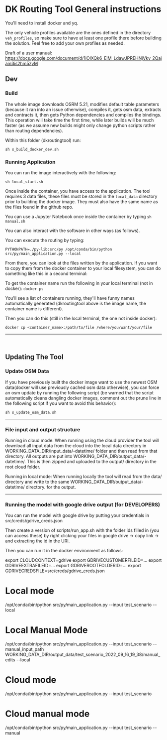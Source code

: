 
# DK Routing Tool General instructions

You'll need to install docker and yq.

The only vehicle profiles available are the ones defined in the directory `veh_profiles`, so make sure to have at least one profile there before building the solution. Feel free to add your own profiles as needed.

Draft of a user manual: https://docs.google.com/document/d/1iOlXQk6_ElM_LdawJPREHNjVkv_2Qajam3is2hm5zyM

## Dev

### Build
The whole image downloads OSRM 5.21, modifies default table parameters (because it ran into an issue otherwise),
compiles it, gets osm data, extracts and contracts it, then gets Python dependencies and compiles the bindings. This operation will take time the first time, while later builds will be much faster (as we assume new builds might only change python scripts rather than routing dependencies).

Within this folder (dkroutingtool) run:

`sh s_build_docker_dev.sh`


### Running Application
You can run the image interactively with the following:

`sh local_start.sh`

Once inside the container,  you have access to the application. The tool requires 3 data files, these files must be stored in the `local_data` directory prior to building the docker image. They must also have the same name as the files found in the github repo.

You can use a Jupyter Notebook once inside the container by typing
`sh manual.sh`

You can also interact with the software in other ways (as follows).

You can execute the routing by typing:

`PYTHONPATH=./py-lib:src/py /opt/conda/bin/python src/py/main_application.py --local`

From there, you can look at the files written by the application. If you want to copy them from the docker container to your local filesystem, you can do something like this in a second terminal:

To get the container name run the following in your local terminal (not in docker):
`docker ps`

You'll see a list of containers running, they'll have funny names automatically generated (dkroutingtool above is the image name, the container name is different).

 Then you can do this (still in the local terminal, the one not inside docker):

`docker cp <container_name>:/path/to/file /where/you/want/your/file`

------------------------------------------------------------------------------------------

<br>

## Updating The Tool

### Update OSM Data
If you have previously built the docker image want to use the newest OSM data(docker will use previously cached osm
data otherwise), you can force an osm update by running the following script (be warned that the script automatically cleans dangling docker images, comment out the prune line in the following script if you want to avoid this behavior):

`sh s_update_osm_data.sh`
<br>

-----------------------------------------------------------
### File input and output structure

Running in cloud mode:
When running using the cloud provider the tool will download all input data from the cloud
into the local data directory in WORKING_DATA_DIR/input_data/<scenario>-datetime/ folder and
then read from that directory. All outputs are put into WORKING_DATA_DIR/output_data/<scenario>-datetime/.
This is then zipped and uploaded to the output/ directory in the root cloud folder.

Running in local mode:
When running locally the tool will read from the data/ directory and write to the same
WORKING_DATA_DIR/output_data/<scenario>-datetime/ directory. for the output.

------------------------------------------------------------------------------
### Running the model with google drive output (for DEVELOPERS)
You can run the model with google drive by putting your credentials in src/creds/gdrive_creds.json

Then create a version of scripts/run_app.sh with the folder ids filled in (you can access these) by right
clicking your files in google drive -> copy link -> and extracting the id in the URI.

Then you can run it in the docker environment as follows:

export CLOUDCONTEXT=gdrive
export GDRIVECUSTOMERFILEID=...
export GDRIVEEXTRAFILEID=...
export GDRIVEROOTFOLDERID=...
export GDRIVECREDSFILE=src/creds/gdrive_creds.json

# Local mode
/opt/conda/bin/python src/py/main_application.py --input test_scenario --local

# Local Manual Mode
/opt/conda/bin/python src/py/main_application.py --input test_scenario --manual_input_path WORKING_DATA_DIR/output_data/test_scenario_2022_09_16_19_38/manual_edits --local

# Cloud mode
/opt/conda/bin/python src/py/main_application.py --input test_scenario

# Cloud manual mode
/opt/conda/bin/python src/py/main_application.py --input test_scenario --manual

